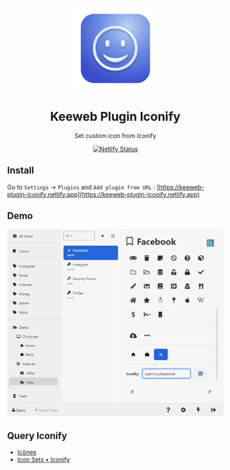 <p align="center">
    <a href="https://github.com/KeJunMao/keeweb-plugin-iconify">
        <img src="./public/screenshots/logo.png" alt="logo" width='200'/>
    </a>
</p>

<h1 align="center">
Keeweb Plugin Iconify
</h1>

<p align="center">
Set custom icon from Iconify
<p>

<p align="center">
  <a href="https://app.netlify.com/sites/keeweb-plugin-iconify/deploys">
    <img src="https://api.netlify.com/api/v1/badges/26fb8954-3029-4e1c-aba0-2baaf24186b1/deploy-status" alt="Netlify Status" />
  </a>
</p>

## Install

Go to `Settings` → `Plugins` and `Add plugin from URL` : [https://keeweb-plugin-iconify.netlify.app](https://keeweb-plugin-iconify.netlify.app)

## Demo

<p align="center">
    <img src="./public/screenshots/demo.png" alt="demo" width='600'/>
</p>

## Query Iconify

- [Icônes](https://icones.netlify.app/)
- [Icon Sets • Iconify](https://icon-sets.iconify.design)
